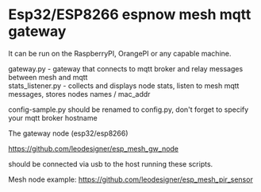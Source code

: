 # Esp32/ESP8266 espnow mesh mqtt gateway

It can be run on the RaspberryPI, OrangePI or any capable machine.

gateway.py - gateway that connects to mqtt broker and relay messages between mesh and mqtt  
stats_listener.py - collects and displays node stats, listen to mesh mqtt messages, stores nodes names / mac_addr  

config-sample.py should be renamed to config.py, don't forget to specify your mqtt broker hostname  


The gateway node (esp32/esp8266) 

https://github.com/leodesigner/esp_mesh_gw_node

should be connected via usb to the host running these scripts.


Mesh node example: https://github.com/leodesigner/esp_mesh_pir_sensor

